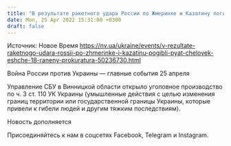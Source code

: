 ```yaml
---
title: "В результате ракетного удара России по Жмеринке и Казатину погибли пять человек, еще 18 ранены — прокуратура"
date: Mon, 25 Apr 2022 15:31:00 +0300
draft: false
---
```

Источник: Новое Время https://nv.ua/ukraine/events/v-rezultate-raketnogo-udara-rossii-po-zhmerinke-i-kazatinu-pogibli-pyat-chelovek-eshche-18-raneny-prokuratura-50236730.html


 Война России против Украины — главные события 25 апреля

Управление СБУ в Винницкой области открыло уголовное производство по ч. 3 ст. 110 УК Украины (умышленные действия с целью изменения границ территории или государственной границы Украины, которые привели к гибели людей и другим тяжким последствиям).

Новость дополняется

Присоединяйтесь к нам в соцсетях Facebook, Telegram и Instagram.

